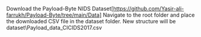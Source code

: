 Download the Payload-Byte NIDS Dataset[https://github.com/Yasir-ali-farrukh/Payload-Byte/tree/main/Data]
Navigate to the root folder and place the downloaded CSV file in the dataset folder. New structure will be dataset\Payload_data_CICIDS2017.csv
